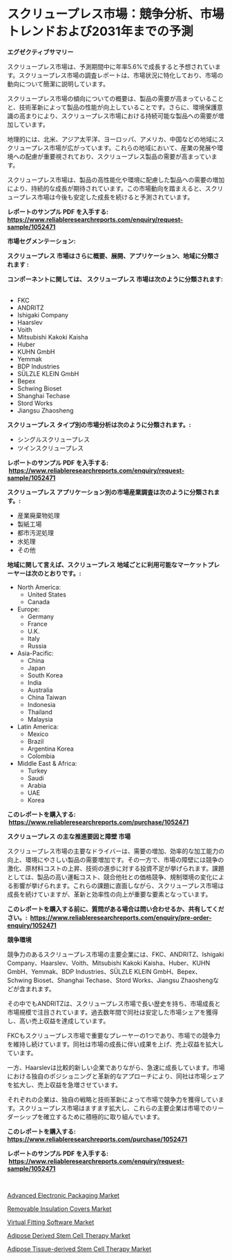<p><h1>スクリュープレス市場：競争分析、市場トレンドおよび2031年までの予測</h1></p><p><strong>エグゼクティブサマリー</strong></p>
<p><p>スクリュープレス市場は、予測期間中に年率5.6%で成長すると予想されています。スクリュープレス市場の調査レポートは、市場状況に特化しており、市場の動向について簡潔に説明しています。</p><p>スクリュープレス市場の傾向についての概要は、製品の需要が高まっていることと、技術革新によって製品の性能が向上していることです。さらに、環境保護意識の高まりにより、スクリュープレス市場における持続可能な製品への需要が増加しています。</p><p>地理的には、北米、アジア太平洋、ヨーロッパ、アメリカ、中国などの地域にスクリュープレス市場が広がっています。これらの地域において、産業の発展や環境への配慮が重要視されており、スクリュープレス製品の需要が高まっています。</p><p>スクリュープレス市場は、製品の高性能化や環境に配慮した製品への需要の増加により、持続的な成長が期待されています。この市場動向を踏まえると、スクリュープレス市場は今後も安定した成長を続けると予測されています。</p></p>
<p><strong>レポートのサンプル PDF を入手する: <a href="https://www.reliableresearchreports.com/enquiry/request-sample/1052471">https://www.reliableresearchreports.com/enquiry/request-sample/1052471</a></strong></p>
<p><strong>市場セグメンテーション:</strong></p>
<p><strong> スクリュープレス 市場はさらに概要、展開、アプリケーション、地域に分類されます :</strong></p>
<p><strong>コンポーネントに関しては、 スクリュープレス 市場は次のように分類されます: &nbsp;</strong></p>
<p><ul><li>FKC</li><li>ANDRITZ</li><li>Ishigaki Company</li><li>Haarslev</li><li>Voith</li><li>Mitsubishi Kakoki Kaisha</li><li>Huber</li><li>KUHN GmbH</li><li>Yemmak</li><li>BDP Industries</li><li>SÜLZLE KLEIN GmbH</li><li>Bepex</li><li>Schwing Bioset</li><li>Shanghai Techase</li><li>Stord Works</li><li>Jiangsu Zhaosheng</li></ul></p>
<p><strong> スクリュープレス タイプ別の市場分析は次のように分類されます。:</strong></p>
<p><ul><li>シングルスクリュープレス</li><li>ツインスクリュープレス</li></ul></p>
<p><strong>レポートのサンプル PDF を入手する: &nbsp;<a href="https://www.reliableresearchreports.com/enquiry/request-sample/1052471">https://www.reliableresearchreports.com/enquiry/request-sample/1052471</a></strong></p>
<p><strong> スクリュープレス アプリケーション別の市場産業調査は次のように分類されます。:</strong></p>
<p><ul><li>産業廃棄物処理</li><li>製紙工場</li><li>都市汚泥処理</li><li>水処理</li><li>その他</li></ul></p>
<p><strong>地域に関して言えば、スクリュープレス 地域ごとに利用可能なマーケットプレーヤーは次のとおりです。:</strong></p>
<p><ul>
    <li>
        North America:
        <ul>
            <li>United States</li>
            <li>Canada</li>
        </ul>
    </li>
    <li>
        Europe:
        <ul>
            <li>Germany</li>
            <li>France</li>
            <li>U.K.</li>
            <li>Italy</li>
            <li>Russia</li>
        </ul>
    </li>
    <li>
        Asia-Pacific:
        <ul>
            <li>China</li>
            <li>Japan</li>
            <li>South Korea</li>
            <li>India</li>
            <li>Australia</li>
            <li>China Taiwan</li>
            <li>Indonesia</li>
            <li>Thailand</li>
            <li>Malaysia</li>
        </ul>
    </li>
    <li>
        Latin America:
        <ul>
            <li>Mexico</li>
            <li>Brazil</li>
            <li>Argentina Korea</li>
            <li>Colombia</li>
        </ul>
    </li>
    <li>
        Middle East & Africa:
        <ul>
            <li>Turkey</li>
            <li>Saudi</li>
            <li>Arabia</li>
            <li>UAE</li>
            <li>Korea</li>
        </ul>
    </li>
    </ul></p>
<p><strong>このレポートを購入する: &nbsp;<a href="https://www.reliableresearchreports.com/purchase/1052471">https://www.reliableresearchreports.com/purchase/1052471</a></strong></p>
<p><strong>スクリュープレス の主な推進要因と障壁 市場</strong></p>
<p><p>スクリュープレス市場の主要なドライバーは、需要の増加、効率的な加工能力の向上、環境にやさしい製品の需要増加です。その一方で、市場の障壁には競争の激化、原材料コストの上昇、技術の進歩に対する投資不足が挙げられます。課題としては、製品の高い運転コスト、競合他社との価格競争、規制環境の変化による影響が挙げられます。これらの課題に直面しながら、スクリュープレス市場は成長を続けていますが、革新と効率性の向上が重要な要素となっています。</p></p>
<p><strong>このレポートを購入する前に、質問がある場合は問い合わせるか、共有してください。:&nbsp; <a href="https://www.reliableresearchreports.com/enquiry/pre-order-enquiry/1052471">https://www.reliableresearchreports.com/enquiry/pre-order-enquiry/1052471</a></strong></p>
<p><strong>競争環境</strong></p>
<p><p>競争力のあるスクリュープレス市場の主要企業には、FKC、ANDRITZ、Ishigaki Company、Haarslev、Voith、Mitsubishi Kakoki Kaisha、Huber、KUHN GmbH、Yemmak、BDP Industries、SÜLZLE KLEIN GmbH、Bepex、Schwing Bioset、Shanghai Techase、Stord Works、Jiangsu Zhaoshengなどが含まれます。</p><p>その中でもANDRITZは、スクリュープレス市場で長い歴史を持ち、市場成長と市場規模で注目されています。過去数年間で同社は安定した市場シェアを獲得し、高い売上収益を達成しています。</p><p>FKCもスクリュープレス市場で重要なプレーヤーの1つであり、市場での競争力を維持し続けています。同社は市場の成長に伴い成果を上げ、売上収益を拡大しています。</p><p>一方、Haarslevは比較的新しい企業でありながら、急速に成長しています。市場における独自のポジショニングと革新的なアプローチにより、同社は市場シェアを拡大し、売上収益を急増させています。</p><p>それぞれの企業は、独自の戦略と技術革新によって市場で競争力を獲得しています。スクリュープレス市場はますます拡大し、これらの主要企業は市場でのリーダーシップを確立するために積極的に取り組んでいます。</p></p>
<p><strong>このレポートを購入する: &nbsp; <a href="https://www.reliableresearchreports.com/purchase/1052471">https://www.reliableresearchreports.com/purchase/1052471</a></strong></p>
<p><strong>レポートのサンプル PDF を入手する: &nbsp;<a href="https://www.reliableresearchreports.com/enquiry/request-sample/1052471">https://www.reliableresearchreports.com/enquiry/request-sample/1052471</a></strong><strong></strong></p>
<p>&nbsp;</p>
<p><p><a href="https://view.publitas.com/reportprime-1/advanced-electronic-packaging-market-share-market-new-trends-analysis-report-by-type-by-application-by-end-use-by-region-and-segment-forecasts-2023-2030/">Advanced Electronic Packaging Market</a></p><p><a href="https://changeable-paste-463.notion.site/Removable-Insulation-Covers-Market-with-the-goal-of-estimating-the-market-size-and-future-growth-pot-68ef69a51ccc49e2af240459fadc6110">Removable Insulation Covers Market</a></p><p><a href="https://florentine-yuzu-f42.notion.site/Virtual-Fitting-Software-Market-Size-and-Growth-Market-Segmentation-Regional-and-Country-Breakdown-c20ecd235e3b4910947fbaa103eaaf05">Virtual Fitting Software Market</a></p><p><a href="https://view.publitas.com/reportprime-1/adipose-derived-stem-cell-therapy-market-dynamics-2023-2030-also-about-its-market-trends-projections-and-opportunities/">Adipose Derived Stem Cell Therapy Market</a></p><p><a href="https://view.publitas.com/reportprime-1/adipose-tissue-derived-stem-cell-therapy-market-size-growing-and-forecasted-for-period-from-2023-2030-and-provides-complete-market-analysis-of-this-market/">Adipose Tissue-derived Stem Cell Therapy Market</a></p></p>